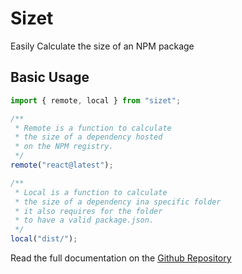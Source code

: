 # Sizet

Easily Calculate the size of an NPM package

## Basic Usage

```js
import { remote, local } from "sizet";

/**
 * Remote is a function to calculate
 * the size of a dependency hosted
 * on the NPM registry.
 */
remote("react@latest");

/**
 * Local is a function to calculate
 * the size of a dependency ina specific folder
 * it also requires for the folder
 * to have a valid package.json.
 */
local("dist/");
```

Read the full documentation on the [Github Repository](https://github.com/FLzyy/sizet)
